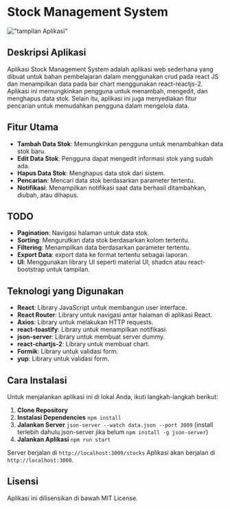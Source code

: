 # Stock Management System

!["tampilan Aplikasi"](https://lh3.googleusercontent.com/pw/AP1GczNltWASkeQ33eQXgfQEKEcOE4ez7IXRuJP5sgftBXvSJl62JVtYVHZwgZw_4YysVXr2US9szxjAu5JDcBflPzy4NQxDfOLBY-S4SHvatW8wWnwPhryo8L4UbNunos0uKBLl0NFifdjGb5onRHqUDBNT=w1597-h777-s-no-gm?authuser=0)
## Deskripsi Aplikasi

Aplikasi Stock Management System adalah aplikasi web sederhana yang dibuat untuk bahan pembelajaran dalam menggunakan crud pada react JS dan menampilkan data pada bar chart menggunakan react-reactjs-2. Aplikasi ini memungkinkan pengguna untuk menambah, mengedit, dan menghapus data stok. Selain itu, aplikasi ini juga menyediakan fitur pencarian untuk memudahkan pengguna dalam mengelola data.

## Fitur Utama

- **Tambah Data Stok**: Memungkinkan pengguna untuk menambahkan data stok baru.
- **Edit Data Stok**: Pengguna dapat mengedit informasi stok yang sudah ada.
- **Hapus Data Stok**: Menghapus data stok dari sistem.
- **Pencarian**: Mencari data stok berdasarkan parameter tertentu.
- **Notifikasi**: Menampilkan notifikasi saat data berhasil ditambahkan, diubah, atau dihapus.

## TODO

- **Pagination**: Navigasi halaman untuk data stok.
- **Sorting**: Mengurutkan data stok berdasarkan kolom tertentu.
- **Filtering**: Menampilkan data berdasarkan parameter tertentu.
- **Export Data**: export data ke format tertentu sebagai laporan.
- **UI**: Menggunakan library UI seperti material UI, shadcn atau react-bootstrap untuk tampilan.

## Teknologi yang Digunakan

- **React**: Library JavaScript untuk membangun user interface.
- **React Router**: Library untuk navigasi antar halaman di aplikasi React.
- **Axios**: Library untuk melakukan HTTP requests.
- **react-toastify**: Library untuk menampilkan notifikasi.
- **json-server**: Library untuk membuat server dummy.
- **react-chartjs-2**: Library untuk membuat chart.
- **Formik**: Library untuk validasi form.
- **yup**: Library untuk validasi form.

## Cara Instalasi

Untuk menjalankan aplikasi ini di lokal Anda, ikuti langkah-langkah berikut:

1. **Clone Repository**
2. **Instalasi Dependencies** `npm install`
3. **Jalankan Server** `json-server --watch data.json --port 3009` (install terlebih dahulu json-server jika belum `npm install -g json-server`)
4. **Jalankan Aplikasi** `npm run start`

Server berjalan di `http://localhost:3009/stocks`
Aplikasi akan berjalan di `http://localhost:3000`.

## Lisensi

Aplikasi ini dilisensikan di bawah MIT License.
